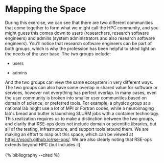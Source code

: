 # Mapping the Space

During this exercise, we can see that there are two different
communities that come together to form what we might call the HPC
community, and you might guess this comes down to users (researchers,
research software engineers) and admins (system administrators and also
research software engineers). You'll notice that research software
engineers can be part of both groups, which is why the profession has
been helpful to shed light on the needs of the user base. The two groups
include:

-   users

-   admins

And the two groups can view the same ecosystem in very different ways.
The two groups can also have some overlap in shared value for software
or services, however not everything has perfect overlap. In many cases,
even the user community is broken into smaller user communities based on
domain of science, or preferred tools. For example, a physics group at a
national lab might use a lot of MPI or Fortran codes, while a
neuroimaging lab's bread and butter is launching SLURM jobs with a
container technology. This realization requires us to make a distinction
between the two groups, and clarify that RSE-ops does not include domain
or scientific libraries, but all of the testing, infrastructure, and
support tools around them. We are making an effort to map out this
space, which can be viewed at <https://vsoch.github.io/rse-ops/>. We are
also clearly noting that RSE-ops extends beyond HPC (but includes it).
<br><br>
{% bibliography --cited %}